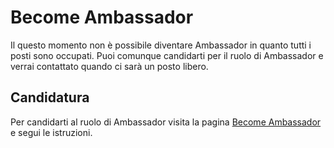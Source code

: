 # Become Ambassador

Il questo momento non è possibile diventare Ambassador in quanto tutti i posti sono occupati. Puoi comunque candidarti per il ruolo di Ambassador e verrai contattato quando ci sarà un posto libero.

## Candidatura

Per candidarti al ruolo di Ambassador visita la pagina [Become Ambassador](https://github.com/Il-Libro-Open-Source/book/blob/main/AMBASSADORS.md) e segui le istruzioni.
